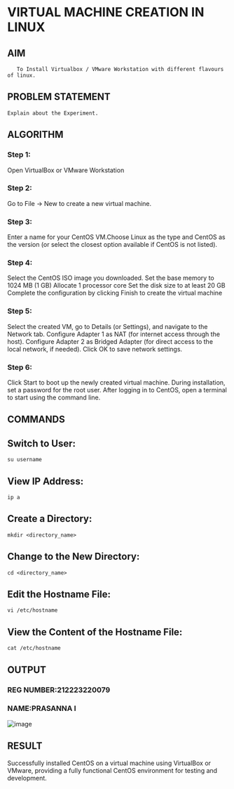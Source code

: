 # VIRTUAL MACHINE CREATION IN LINUX
## AIM
       To Install Virtualbox / VMware Workstation with different flavours of linux.
## PROBLEM STATEMENT
    Explain about the Experiment.
## ALGORITHM
### Step 1:
Open VirtualBox or VMware Workstation

### Step 2:
Go to File -> New to create a new virtual machine.

### Step 3:
Enter a name for your CentOS VM.Choose Linux as the type and CentOS as the version (or select the closest option available if CentOS is not listed).

### Step 4:
Select the CentOS ISO image you downloaded.
Set the base memory to 1024 MB (1 GB)
Allocate 1 processor core
Set the disk size to at least 20 GB
Complete the configuration by clicking Finish to create the virtual machine

### Step 5:
Select the created VM, go to Details (or Settings), and navigate to the Network tab.
Configure Adapter 1 as NAT (for internet access through the host).
Configure Adapter 2 as Bridged Adapter (for direct access to the local network, if needed).
Click OK to save network settings.

### Step 6:
Click Start to boot up the newly created virtual machine.
During installation, set a password for the root user.
After logging in to CentOS, open a terminal to start using the command line.
## COMMANDS
## Switch to User:
```
su username
```
## View IP Address:
```
ip a
```
## Create a Directory:
```
mkdir <directory_name>
```
## Change to the New Directory:
```
cd <directory_name>
```
## Edit the Hostname File:
```
vi /etc/hostname
```
## View the Content of the Hostname File:
```
cat /etc/hostname
```

## OUTPUT
### REG NUMBER:212223220079
### NAME:PRASANNA I
![image](https://github.com/user-attachments/assets/c1d867a3-e1bc-4d83-bbda-73b6c50f24ee)

## RESULT
Successfully installed CentOS on a virtual machine using VirtualBox or VMware, providing a fully functional CentOS environment for testing and development.
 

  


